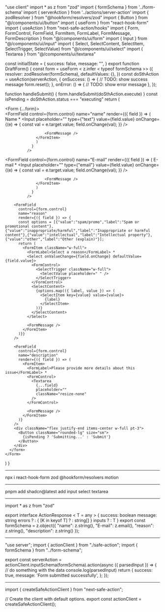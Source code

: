 "use client"
import * as z from "zod"
import { formSchema } from '../form-schema'
import { serverAction } from '../actions/server-action'
import { zodResolver } from "@hookform/resolvers/zod"
import { Button } from "@/components/ui/button"
import { useForm } from "react-hook-form"
import { useAction } from "next-safe-action/hooks"
import { Form, FormControl, FormField, FormItem, FormLabel, FormMessage, FormDescription } from "@/components/ui/form"
import { Input } from "@/components/ui/input"
import { Select, SelectContent, SelectItem, SelectTrigger, SelectValue} from "@/components/ui/select"
import { Textarea } from "@/components/ui/textarea"

const initialState = {
  success: false,
  message: "",
}
export function DraftForm() {
  const form = useForm < z.infer < typeof formSchema >> ({
    resolver: zodResolver(formSchema),
    defaultValues: {},
  })
  const doSthAction = useAction(serverAction, {
    onSuccess: () => {
      // TODO: show success message
      form.reset();
    },
    onError: () => {
      // TODO: show error message
    },
  });

  function handleSubmit() {
    form.handleSubmit(doSthAction.execute)
  }
  const isPending = doSthAction.status === "executing"
  return (<div>
    <Form {...form}>
      <form onSubmit={handleSubmit} className="flex flex-col p-2 md:p-5 w-full mx-auto rounded-md max-w-3xl gap-2 border">
        <FormField
                control={form.control}
                name="name"
                render={({ field }) => (
                    <FormItem className="w-full">
                      <FormLabel>Name</FormLabel> *
                      <FormControl>
                        <Input
                          placeholder=""
                          type={"text"}
                          value={field.value}
                          onChange={(e) => {
                            const val = e.target.value;
                            field.onChange(val);
                          }}
                        />
                      </FormControl>
                      
                      <FormMessage />
                  </FormItem>
                  )
                }
              />
<FormField
                control={form.control}
                name="E-mail"
                render={({ field }) => (
                    <FormItem className="w-full">
                      <FormLabel>E-mail</FormLabel> *
                      <FormControl>
                        <Input
                          placeholder=""
                          type={"email"}
                          value={field.value}
                          onChange={(e) => {
                            const val = e.target.value;
                            field.onChange(val);
                          }}
                        />
                      </FormControl>
                      
                      <FormMessage />
                  </FormItem>
                  )
                }
              />

        <FormField
          control={form.control}
          name="reason"
          render={({ field }) => {
          const options = [{"value":"spam/promo","label":"Spam or promotional content"},{"value":"inappropriate/harmful","label":"Inappropriate or harmful content"},{"value":"intellectual","label":"Intellectual property"},{"value":"other","label":"Other (explain)"}];
          return (
            <FormItem className="w-full">
              <FormLabel>Select a reason</FormLabel> *
              <Select onValueChange={field.onChange} defaultValue={field.value}>
                <FormControl>
                  <SelectTrigger className="w-full">
                    <SelectValue placeholder=" " />
                  </SelectTrigger>
                </FormControl>
                <SelectContent>
                  {options.map(({ label, value }) => (
                    <SelectItem key={value} value={value}>
                      {label}
                    </SelectItem>
                  ))}
                </SelectContent>
              </Select>
                
              <FormMessage />
            </FormItem>
          )}}
        />

        <FormField
          control={form.control}
          name="description"
          render={({ field }) => (
            <FormItem>
              <FormLabel>Please provide more details about this issue</FormLabel> *
              <FormControl>
                <Textarea
                  {...field}
                  placeholder=""
                  className="resize-none"
                />
              </FormControl>
              
              <FormMessage />
            </FormItem>
          )}
        />
        <div className="flex justify-end items-center w-full pt-3">
          <Button className="rounded-lg" size="sm">
            {isPending ? 'Submitting...' : 'Submit'}
          </Button>
        </div>
      </form>
    </Form>
  </div>)
}


---

npx i react-hook-form zod @hookform/resolvers motion


---

pnpm add shadcn@latest add input select textarea

---

import * as z from "zod"

export interface ActionResponse < T = any > {
  success: boolean
  message: string
  errors ? : {
    [K in keyof T] ? : string[]
  }
  inputs ? : T
}
export const formSchema = z.object({
  "name": z.string(),
  "E-mail": z.email(),
  "reason": z.string(),
  "description": z.string()
});

---

"use server";
import { actionClient } from "./safe-action";
import { formSchema } from "../form-schema";

export const serverAction = actionClient.inputSchema(formSchema).action(async ({
  parsedInput
}) => {
  // do something with the data
  console.log(parsedInput)
  return {
    success: true,
    message: 'Form submitted successfully',
  };
});

---

import { createSafeActionClient } from "next-safe-action";

// Create the client with default options.
export const actionClient = createSafeActionClient();